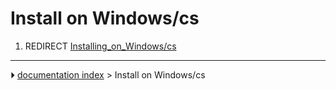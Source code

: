 # Install on Windows/cs
1.  REDIRECT [Installing_on_Windows/cs](Installing_on_Windows/cs.md)



---
⏵ [documentation index](../README.md) > Install on Windows/cs
